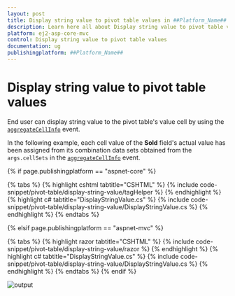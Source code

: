 ```yaml
---
layout: post
title: Display string value to pivot table values in ##Platform_Name## Pivot Table Component
description: Learn here all about Display string value to pivot table values in Syncfusion ##Platform_Name## Pivot Table component of syncfusion and more.
platform: ej2-asp-core-mvc
control: Display string value to pivot table values
documentation: ug
publishingplatform: ##Platform_Name## 
---
```

# Display string value to pivot table values

End user can display string value to the pivot table's value cell by using the [`aggregateCellInfo`](https://help.syncfusion.com/cr/aspnetcore-js2/Syncfusion.EJ2.PivotView.PivotView.html#Syncfusion_EJ2_PivotView_PivotView_AggregateCellInfo) event.

In the following example, each cell value of the **Sold** field's actual value has been assigned from its combination data sets obtained from the `args.cellSets` in the [`aggregateCellInfo`](https://help.syncfusion.com/cr/aspnetcore-js2/Syncfusion.EJ2.PivotView.PivotView.html#Syncfusion_EJ2_PivotView_PivotView_AggregateCellInfo) event.

{% if page.publishingplatform == "aspnet-core" %}

{% tabs %}
{% highlight cshtml tabtitle="CSHTML" %}
{% include code-snippet/pivot-table/display-string-value/tagHelper %}
{% endhighlight %}
{% highlight c# tabtitle="DisplayStringValue.cs" %}
{% include code-snippet/pivot-table/display-string-value/DisplayStringValue.cs %}
{% endhighlight %}
{% endtabs %}

{% elsif page.publishingplatform == "aspnet-mvc" %}

{% tabs %}
{% highlight razor tabtitle="CSHTML" %}
{% include code-snippet/pivot-table/display-string-value/razor %}
{% endhighlight %}
{% highlight c# tabtitle="DisplayStringValue.cs" %}
{% include code-snippet/pivot-table/display-string-value/DisplayStringValue.cs %}
{% endhighlight %}
{% endtabs %}
{% endif %}

![output](../images/display-string-value.png)
